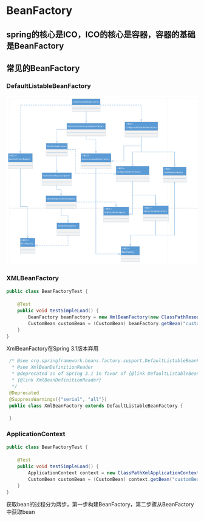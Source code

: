 # BeanFactory
spring的核心是ICO，ICO的核心是容器，容器的基础是BeanFactory
--
## 常见的BeanFactory

### DefaultListableBeanFactory
![DefaultListableBeanFactory](../../picture/spring/DefaultListableBeanFactory.PNG)
### XMLBeanFactory
```java
public class BeanFactoryTest {

    @Test
    public void testSimpleLoad() {
        BeanFactory beanFactory = new XmlBeanFactory(new ClassPathResource("beanFactory.xml"));
        CustomBean customBean = (CustomBean) beanFactory.getBean("customBean");
    }
}
```
XmlBeanFactory在Spring 3.1版本弃用
```java
 /* @see org.springframework.beans.factory.support.DefaultListableBeanFactory
  * @see XmlBeanDefinitionReader
  * @deprecated as of Spring 3.1 in favor of {@link DefaultListableBeanFactory} and
  * {@link XmlBeanDefinitionReader}
  */
 @Deprecated
 @SuppressWarnings({"serial", "all"})
 public class XmlBeanFactory extends DefaultListableBeanFactory {
     
 }
```

### ApplicationContext

```java
public class BeanFactoryTest {

    @Test
    public void testSimpleLoad() {
        ApplicationContext context = new ClassPathXmlApplicationContext("beanFactory.xml");
        CustomBean customBean = (CustomBean) context.getBean("customBean");
    }
}
```
获取bean的过程分为两步，第一步构建BeanFactory，第二步骤从BeanFactory中获取bean